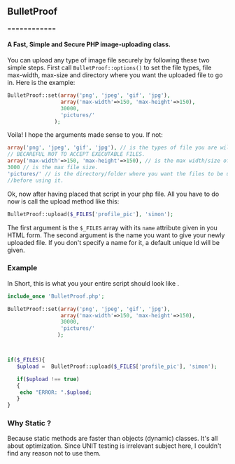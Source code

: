 ## BulletProof
============
#### A Fast, Simple and Secure PHP image-uploading class.


You can upload any type of image file securely by following these two simple steps.
First call `BulletProof::options()` to set the file types, file max-width, max-size and directory where
you want the uploaded file to go in. Here is the example:
````php
BulletProof::set(array('png', 'jpeg', 'gif', 'jpg'),
                 array('max-width'=>150, 'max-height'=>150),
                 30000,
                 'pictures/'
               );
````
Voila! I hope the arguments made sense to you. If not:
````php
array('png', 'jpeg', 'gif', 'jpg'), // is the types of file you are willing to accept.
// BECAREFUL NOT TO ACCEPT EXECUTABLE FILES.
array('max-width'=>150, 'max-height'=>150), // is the max width/size of the image you can accept.
3000 // is the max file size.
'pictures/' // is the directory/folder where you want the files to be uploaded into. Make sure you create it
//before using it.
````

Ok, now after having placed that script in your php file. All you have to do now is call the upload method like this:
````php
BulletProof::upload($_FILES['profile_pic'], 'simon');
````
The first argument is the `$_FILES` array with its `name` attribute given in you HTML form. The second
argument is the name you want to give your newly uploaded file. If you don't specify a name for it,
a default unique Id will be given.

### Example
In Short, this is what you your entire script should look like .

````php
include_once 'BulletProof.php';

BulletProof::set(array('png', 'jpeg', 'gif', 'jpg'),
                 array('max-width'=>150, 'max-height'=>150),
                 30000,
                 'pictures/'
                );



if($_FILES){
   $upload =  BulletProof::upload($_FILES['profile_pic'], 'simon');

   if($upload !== true)
   {
    echo "ERROR: ".$upload;
   }
}
````

### Why Static ?
Because static methods are faster than objects (dynamic) classes. It's all about optimization.
Since UNIT testing is irrelevant subject here, I couldn't find any reason not to use them.

